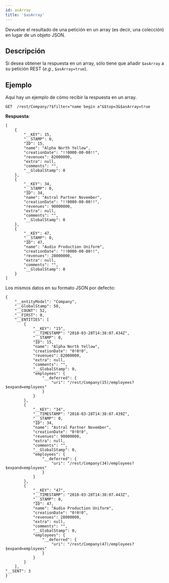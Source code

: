 ```yaml
---
id: asArray
title: '$asArray'
---
```



Devuelve el resultado de una petición en un array (es decir, una colección) en lugar de un objeto JSON.


## Descripción

Si desea obtener la respuesta en un array, sólo tiene que añadir `$asArray` a su petición REST (*e.g.*, `$asArray=true`).

## Ejemplo
Aquí hay un ejemplo de cómo recibir la respuesta en un array.

 `GET  /rest/Company/?$filter="name begin a"&$top=3&$asArray=true`

**Respuesta**:

````
[
    {
        "__KEY": 15,
        "__STAMP": 0,
        "ID": 15,
        "name": "Alpha North Yellow",
        "creationDate": "!!0000-00-00!!",
        "revenues": 82000000,
        "extra": null,
        "comments": "",
        "__GlobalStamp": 0
    },
    {
        "__KEY": 34,
        "__STAMP": 0,
        "ID": 34,
        "name": "Astral Partner November",
        "creationDate": "!!0000-00-00!!",
        "revenues": 90000000,
        "extra": null,
        "comments": "",
        "__GlobalStamp": 0
    },
    {
        "__KEY": 47,
        "__STAMP": 0,
        "ID": 47,
        "name": "Audio Production Uniform",
        "creationDate": "!!0000-00-00!!",
        "revenues": 28000000,
        "extra": null,
        "comments": "",
        "__GlobalStamp": 0
    }
]
````

Los mismos datos en su formato JSON por defecto:

````
{
    "__entityModel": "Company",
    "__GlobalStamp": 50,
    "__COUNT": 52,
    "__FIRST": 0,
    "__ENTITIES": [
        {
            "__KEY": "15",
            "__TIMESTAMP": "2018-03-28T14:38:07.434Z",
            "__STAMP": 0,
            "ID": 15,
            "name": "Alpha North Yellow",
            "creationDate": "0!0!0",
            "revenues": 82000000,
            "extra": null,
            "comments": "",
            "__GlobalStamp": 0,
            "employees": {
                "__deferred": {
                    "uri": "/rest/Company(15)/employees?$expand=employees"
                }
            }
        },
        {
            "__KEY": "34",
            "__TIMESTAMP": "2018-03-28T14:38:07.439Z",
            "__STAMP": 0,
            "ID": 34,
            "name": "Astral Partner November",
            "creationDate": "0!0!0",
            "revenues": 90000000,
            "extra": null,
            "comments": "",
            "__GlobalStamp": 0,
            "employees": {
                "__deferred": {
                    "uri": "/rest/Company(34)/employees?$expand=employees"
                }
            }
        },
        {
            "__KEY": "47",
            "__TIMESTAMP": "2018-03-28T14:38:07.443Z",
            "__STAMP": 0,
            "ID": 47,
            "name": "Audio Production Uniform",
            "creationDate": "0!0!0",
            "revenues": 28000000,
            "extra": null,
            "comments": "",
            "__GlobalStamp": 0,
            "employees": {
                "__deferred": {
                    "uri": "/rest/Company(47)/employees?$expand=employees"
                }
            }
        }
    ],
"__SENT": 3
}
````


